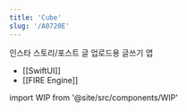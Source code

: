 ```yaml
---
title: 'Cube'
slug: '/A0720E'
---
```


인스타 스토리/포스트 글 업로드용 글쓰기 앱

- [[SwiftUI]]
- [[FIRE Engine]]

import WIP from '@site/src/components/WIP'

<WIP />
